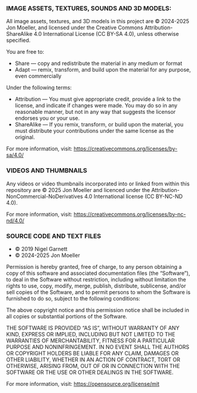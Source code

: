 ### IMAGE ASSETS, TEXTURES, SOUNDS AND 3D MODELS:
All image assets, textures, and 3D models in this project are © 2024-2025 Jon Moeller, and licensed under the Creative Commons Attribution-ShareAlike 4.0 International License (CC BY-SA 4.0), unless otherwise specified.

You are free to:
- Share — copy and redistribute the material in any medium or format
- Adapt — remix, transform, and build upon the material for any purpose, even commercially

Under the following terms:
- Attribution — You must give appropriate credit, provide a link to the license, and indicate if changes were made. You may do so in any reasonable manner, but not in any way that suggests the licensor endorses you or your use.
- ShareAlike — If you remix, transform, or build upon the material, you must distribute your contributions under the same license as the original.

For more information, visit: https://creativecommons.org/licenses/by-sa/4.0/

### VIDEOS AND THUMBNAILS

Any videos or video thumbnails incorporated into or linked from within this repository are © 2025 Jon Moeller and licenced under the Attribution-NonCommercial-NoDerivatives 4.0 International license (CC BY-NC-ND 4.0).

For more information, visit: https://creativecommons.org/licenses/by-nc-nd/4.0/


### SOURCE CODE AND TEXT FILES

- © 2019 Nigel Garnett
- © 2024-2025 Jon Moeller

Permission is hereby granted, free of charge, to any person obtaining a copy of this software and associated documentation files (the “Software”), to deal in the Software without restriction, including without limitation the rights to use, copy, modify, merge, publish, distribute, sublicense, and/or sell copies of the Software, and to permit persons to whom the Software is furnished to do so, subject to the following conditions:

The above copyright notice and this permission notice shall be included in all copies or substantial portions of the Software.

THE SOFTWARE IS PROVIDED “AS IS”, WITHOUT WARRANTY OF ANY KIND, EXPRESS OR IMPLIED, INCLUDING BUT NOT LIMITED TO THE WARRANTIES OF MERCHANTABILITY, FITNESS FOR A PARTICULAR PURPOSE AND NONINFRINGEMENT. IN NO EVENT SHALL THE AUTHORS OR COPYRIGHT HOLDERS BE LIABLE FOR ANY CLAIM, DAMAGES OR OTHER LIABILITY, WHETHER IN AN ACTION OF CONTRACT, TORT OR OTHERWISE, ARISING FROM, OUT OF OR IN CONNECTION WITH THE SOFTWARE OR THE USE OR OTHER DEALINGS IN THE SOFTWARE.

For more information, visit: https://opensource.org/license/mit